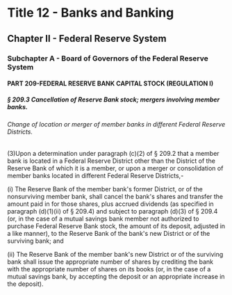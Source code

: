 
# Title 12 - Banks and Banking
## Chapter II - Federal Reserve System
### Subchapter A - Board of Governors of the Federal Reserve System
#### PART 209-FEDERAL RESERVE BANK CAPITAL STOCK (REGULATION I)
##### § 209.3 Cancellation of Reserve Bank stock; mergers involving member banks.
###### Change of location or merger of member banks in different Federal Reserve Districts.

(3)Upon a determination under paragraph (c)(2) of § 209.2 that a member bank is located in a Federal Reserve District other than the District of the Reserve Bank of which it is a member, or upon a merger or consolidation of member banks located in different Federal Reserve Districts,-

(i) The Reserve Bank of the member bank's former District, or of the nonsurviving member bank, shall cancel the bank's shares and transfer the amount paid in for those shares, plus accrued dividends (as specified in paragraph (d)(1)(ii) of § 209.4) and subject to paragraph (d)(3) of § 209.4 (or, in the case of a mutual savings bank member not authorized to purchase Federal Reserve Bank stock, the amount of its deposit, adjusted in a like manner), to the Reserve Bank of the bank's new District or of the surviving bank; and

(ii) The Reserve Bank of the member bank's new District or of the surviving bank shall issue the appropriate number of shares by crediting the bank with the appropriate number of shares on its books (or, in the case of a mutual savings bank, by accepting the deposit or an appropriate increase in the deposit).
